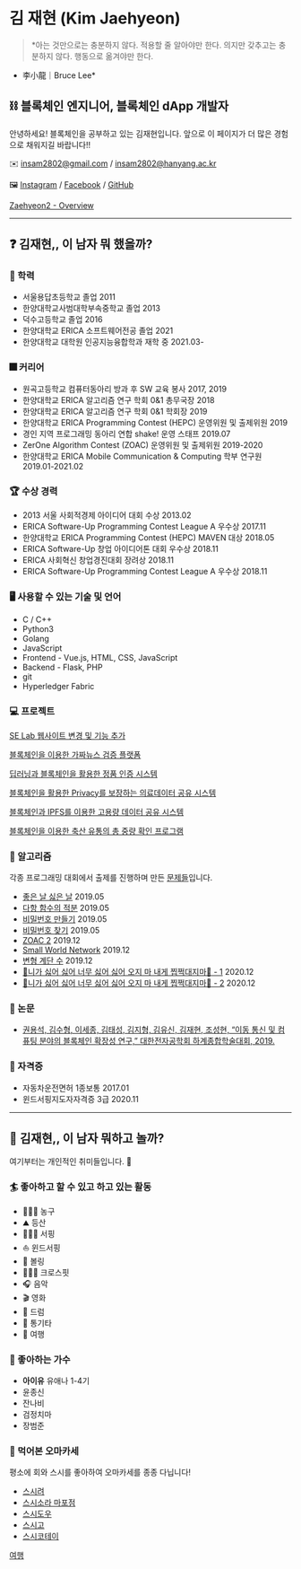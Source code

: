 # 김 재현 (Kim Jaehyeon)

> *아는 것만으로는 충분하지 않다. 적용할 줄 알아야만 한다. 의지만 갖추고는 충분하지 않다. 행동으로 옮겨야만 한다.

- 李小龍｜Bruce Lee*

## ⛓️ 블록체인 엔지니어, 블록체인 dApp 개발자

안녕하세요! 블록체인을 공부하고 있는 김재현입니다. 앞으로 이 페이지가 더 많은 경험으로 채워지길 바랍니다!!

✉️ [insam2802@gmail.com](mailto:insam2802@gmail.com) / [insam2802@hanyang.ac.kr](mailto:insam2802@hanyang.ac.kr)

🖼️ [Instagram](https://www.instagram.com/strong_zvehyeon2) / [Facebook](https://www.facebook.com/Zaehyeon2/) / [GitHub](https://github.com/Zaehyeon2)

[Zaehyeon2 - Overview](https://github.com/Zaehyeon2)

---

## ❓ 김재현,, 이 남자 뭐 했을까?

### 🏫 학력

- 서울용답초등학교 졸업 2011
- 한양대학교사범대학부속중학교 졸업 2013
- 덕수고등학교 졸업 2016
- 한양대학교 ERICA 소프트웨어전공 졸업 2021
- 한양대학교 대학원 인공지능융합학과 재학 중 2021.03-

### 🎆 커리어

- 원곡고등학교 컴퓨터동아리 방과 후 SW 교육 봉사 2017, 2019
- 한양대학교 ERICA 알고리즘 연구 학회 0&1 총무국장 2018
- 한양대학교 ERICA 알고리즘 연구 학회 0&1 학회장 2019
- 한양대학교 ERICA Programming Contest (HEPC) 운영위원 및 출제위원 2019
- 경인 지역 프로그래밍 동아리 연합 shake! 운영 스태프 2019.07
- ZerOne Algorithm Contest (ZOAC) 운영위원 및 출제위원 2019-2020
- 한양대학교 ERICA Mobile Communication & Computing 학부 연구원 2019.01-2021.02

### 🏆 수상 경력

- 2013 서울 사회적경제 아이디어 대회 수상 2013.02
- ERICA Software-Up Programming Contest League A 우수상 2017.11
- 한양대학교 ERICA Programming Contest (HEPC) MAVEN 대상 2018.05
- ERICA Software-Up 창업 아이디어톤 대회 우수상 2018.11
- ERICA 사회혁신 창업경진대회 장려상 2018.11
- ERICA Software-Up Programming Contest League A 우수상 2018.11

### 🖥️ 사용할 수 있는 기술 및 언어

- C / C++
- Python3
- Golang
- JavaScript
- Frontend - Vue.js, HTML, CSS, JavaScript
- Backend - Flask, PHP
- git
- Hyperledger Fabric

### 💻 프로젝트

[SE Lab 웹사이트 변경 및 기능 추가 ](%E1%84%80%E1%85%B5%E1%86%B7%20%E1%84%8C%E1%85%A2%E1%84%92%E1%85%A7%E1%86%AB%20(Kim%20Jaehyeon)%20cff2853771af4cadbd460e4204841da5/SE%20Lab%20%E1%84%8B%E1%85%B0%E1%86%B8%E1%84%89%E1%85%A1%E1%84%8B%E1%85%B5%E1%84%90%E1%85%B3%20%E1%84%87%E1%85%A7%E1%86%AB%E1%84%80%E1%85%A7%E1%86%BC%20%E1%84%86%E1%85%B5%E1%86%BE%20%E1%84%80%E1%85%B5%E1%84%82%E1%85%B3%E1%86%BC%20%E1%84%8E%E1%85%AE%E1%84%80%E1%85%A1%204595c97e77634ad8895dff64d962c47a.md)

[블록체인을 이용한 가짜뉴스 검증 플랫폼](%E1%84%80%E1%85%B5%E1%86%B7%20%E1%84%8C%E1%85%A2%E1%84%92%E1%85%A7%E1%86%AB%20(Kim%20Jaehyeon)%20cff2853771af4cadbd460e4204841da5/%E1%84%87%E1%85%B3%E1%86%AF%E1%84%85%E1%85%A9%E1%86%A8%E1%84%8E%E1%85%A6%E1%84%8B%E1%85%B5%E1%86%AB%E1%84%8B%E1%85%B3%E1%86%AF%20%E1%84%8B%E1%85%B5%E1%84%8B%E1%85%AD%E1%86%BC%E1%84%92%E1%85%A1%E1%86%AB%20%E1%84%80%E1%85%A1%E1%84%8D%E1%85%A1%E1%84%82%E1%85%B2%E1%84%89%E1%85%B3%20%E1%84%80%E1%85%A5%E1%86%B7%E1%84%8C%E1%85%B3%E1%86%BC%20%E1%84%91%E1%85%B3%E1%86%AF%E1%84%85%E1%85%A2%E1%86%BA%E1%84%91%E1%85%A9%E1%86%B7%20907c201b03e247dfafee3ae48399b6de.md)

[딥러닝과 블록체인을 활용한 정품 인증 시스템](%E1%84%80%E1%85%B5%E1%86%B7%20%E1%84%8C%E1%85%A2%E1%84%92%E1%85%A7%E1%86%AB%20(Kim%20Jaehyeon)%20cff2853771af4cadbd460e4204841da5/%E1%84%83%E1%85%B5%E1%86%B8%E1%84%85%E1%85%A5%E1%84%82%E1%85%B5%E1%86%BC%E1%84%80%E1%85%AA%20%E1%84%87%E1%85%B3%E1%86%AF%E1%84%85%E1%85%A9%E1%86%A8%E1%84%8E%E1%85%A6%E1%84%8B%E1%85%B5%E1%86%AB%E1%84%8B%E1%85%B3%E1%86%AF%20%E1%84%92%E1%85%AA%E1%86%AF%E1%84%8B%E1%85%AD%E1%86%BC%E1%84%92%E1%85%A1%E1%86%AB%20%E1%84%8C%E1%85%A5%E1%86%BC%E1%84%91%E1%85%AE%E1%86%B7%20%E1%84%8B%E1%85%B5%E1%86%AB%E1%84%8C%E1%85%B3%E1%86%BC%20%208c5e6e3de6cc49028e16b3a41d75b97c.md)

[블록체인을 활용한 Privacy를 보장하는 의료데이터 공유 시스템](%E1%84%80%E1%85%B5%E1%86%B7%20%E1%84%8C%E1%85%A2%E1%84%92%E1%85%A7%E1%86%AB%20(Kim%20Jaehyeon)%20cff2853771af4cadbd460e4204841da5/%E1%84%87%E1%85%B3%E1%86%AF%E1%84%85%E1%85%A9%E1%86%A8%E1%84%8E%E1%85%A6%E1%84%8B%E1%85%B5%E1%86%AB%E1%84%8B%E1%85%B3%E1%86%AF%20%E1%84%92%E1%85%AA%E1%86%AF%E1%84%8B%E1%85%AD%E1%86%BC%E1%84%92%E1%85%A1%E1%86%AB%20Privacy%E1%84%85%E1%85%B3%E1%86%AF%20%E1%84%87%E1%85%A9%E1%84%8C%E1%85%A1%E1%86%BC%E1%84%92%E1%85%A1%E1%84%82%E1%85%B3%E1%86%AB%20%E1%84%8B%E1%85%B4%E1%84%85%205327b2862abe4e069b97c403fa4cd103.md)

[블록체인과 IPFS를 이용한 고용량 데이터 공유 시스템](%E1%84%80%E1%85%B5%E1%86%B7%20%E1%84%8C%E1%85%A2%E1%84%92%E1%85%A7%E1%86%AB%20(Kim%20Jaehyeon)%20cff2853771af4cadbd460e4204841da5/%E1%84%87%E1%85%B3%E1%86%AF%E1%84%85%E1%85%A9%E1%86%A8%E1%84%8E%E1%85%A6%E1%84%8B%E1%85%B5%E1%86%AB%E1%84%80%E1%85%AA%20IPFS%E1%84%85%E1%85%B3%E1%86%AF%20%E1%84%8B%E1%85%B5%E1%84%8B%E1%85%AD%E1%86%BC%E1%84%92%E1%85%A1%E1%86%AB%20%E1%84%80%E1%85%A9%E1%84%8B%E1%85%AD%E1%86%BC%E1%84%85%E1%85%A3%E1%86%BC%20%E1%84%83%E1%85%A6%E1%84%8B%E1%85%B5%E1%84%90%E1%85%A5%20%E1%84%80%E1%85%A9%E1%86%BC%20495488882ea540c3ad7e473f614f9bb3.md)

[블록체인을 이용한 축산 유통의 총 중량 확인 프로그램](%E1%84%80%E1%85%B5%E1%86%B7%20%E1%84%8C%E1%85%A2%E1%84%92%E1%85%A7%E1%86%AB%20(Kim%20Jaehyeon)%20cff2853771af4cadbd460e4204841da5/%E1%84%87%E1%85%B3%E1%86%AF%E1%84%85%E1%85%A9%E1%86%A8%E1%84%8E%E1%85%A6%E1%84%8B%E1%85%B5%E1%86%AB%E1%84%8B%E1%85%B3%E1%86%AF%20%E1%84%8B%E1%85%B5%E1%84%8B%E1%85%AD%E1%86%BC%E1%84%92%E1%85%A1%E1%86%AB%20%E1%84%8E%E1%85%AE%E1%86%A8%E1%84%89%E1%85%A1%E1%86%AB%20%E1%84%8B%E1%85%B2%E1%84%90%E1%85%A9%E1%86%BC%E1%84%8B%E1%85%B4%20%E1%84%8E%E1%85%A9%E1%86%BC%20%E1%84%8C%E1%85%AE%E1%86%BC%E1%84%85%E1%85%A3%E1%86%BC%20%20703f4267d92246d6b77ba4dcf364a490.md)

### 📜 알고리즘

각종 프로그래밍 대회에서 출제를 진행하며 만든 [문제들](https://www.acmicpc.net/problemset?sort=no_asc&author=TheKinGoD&author_type=1)입니다.

- [좋은 날 싫은 날](https://www.acmicpc.net/problem/17211) 2019.05
- [다항 함수의 적분](https://www.acmicpc.net/problem/17214) 2019.05
- [비밀번호 만들기](https://www.acmicpc.net/problem/17218) 2019.05
- [비밀번호 찾기](https://www.acmicpc.net/problem/17219) 2019.05
- [ZOAC 2](https://www.acmicpc.net/problem/18238) 2019.12
- [Small World Network](https://www.acmicpc.net/problem/18243) 2019.12
- [변형 계단 수](https://www.acmicpc.net/problem/18244) 2019.12
- [🎵니가 싫어 싫어 너무 싫어 싫어 오지 마 내게 찝쩍대지마🎵 - 1](https://www.acmicpc.net/problem/20440) 2020.12
- [🎵니가 싫어 싫어 너무 싫어 싫어 오지 마 내게 찝쩍대지마🎵 - 2](https://www.acmicpc.net/problem/20441) 2020.12

### 📄 논문

- [권용석, 김수형, 이세종, 김태성, 김지형, 김유신, 김재현, 조성현, “이동 통신 및 컴퓨팅 분야의 블록체인 확장성 연구,” 대한전자공학회 하계종합학술대회, 2019.](http://www.dbpia.co.kr/Journal/articleDetail?nodeId=NODE08762314)

### 🔧 자격증

- 자동차운전면허 1종보통 2017.01
- 윈드서핑지도자자격증 3급 2020.11

---

## 🐢 김재현,, 이 남자 뭐하고 놀까?

여기부터는 개인적인 취미들입니다. 👅

### 🏄 좋아하고 할 수 있고 하고 있는 활동

- ⛹🏻‍♂️ 농구
- ⛰ 등산
- 🏄🏻‍♂️ 서핑
- ⛵️ 윈드서핑
- 🎳 볼링
- 🏋🏻‍♂️ 크로스핏
- 🎧 음악
- 🎬 영화
- 🥁 드럼
- 🎸 통기타
- 🛫 여행

### 🎵 좋아하는 가수

- **아이유** 유애나 1-4기
- 윤종신
- 잔나비
- 검정치마
- 장범준

### 🍣 먹어본 오마카세

평소에 회와 스시를 좋아하여 오마카세를 종종 다닙니다!

- [스시려](https://place.map.kakao.com/25071301?service=search_pc)
- [스시소라 마포점](https://place.map.kakao.com/2115306821?service=search_pc)
- [스시도우](https://place.map.kakao.com/1099397266?service=search_pc)
- [스시고](https://place.map.kakao.com/18451306?service=search_pc)
- [스시코테이](https://place.map.kakao.com/1708634672?service=search_pc)

[여행](%E1%84%80%E1%85%B5%E1%86%B7%20%E1%84%8C%E1%85%A2%E1%84%92%E1%85%A7%E1%86%AB%20(Kim%20Jaehyeon)%20cff2853771af4cadbd460e4204841da5/%E1%84%8B%E1%85%A7%E1%84%92%E1%85%A2%E1%86%BC%2062a7325b0ce842de9ba4ed1ff704fb85.csv)
